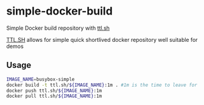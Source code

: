 # simple-docker-build

Simple Docker build repository with [ttl.sh](ttl.sh)

[TTL.SH](ttl.sh) allows for simple quick shortlived docker repository well suitable for demos

## Usage
```bash
IMAGE_NAME=busybox-simple
docker build -t ttl.sh/${IMAGE_NAME}:1m . #1m is the time to leave for the image, default is 24h
docker push ttl.sh/${IMAGE_NAME}:1m
docker pull ttl.sh/${IMAGE_NAME}:1m
```